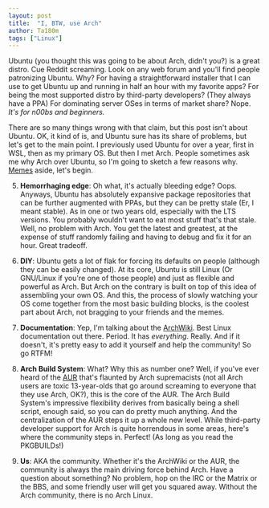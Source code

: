 ```yaml
---
layout: post
title:  "I, BTW, use Arch"
author: Ta180m
tags: ["Linux"]
---
```



Ubuntu (you thought this was going to be about Arch, didn't you?) is a great distro. Cue Reddit screaming. Look on any web forum and you'll find people patronizing Ubuntu. Why? For having a straightforward installer that I can use to get Ubuntu up and running in half an hour with my favorite apps? For being the most supported distro by third-party developers? (They always have a PPA) For dominating server OSes in terms of market share? Nope. *It's for n00bs and beginners.*

There are so many things wrong with that claim, but this post isn't about Ubuntu. OK, it kind of is, and Ubuntu sure has its share of problems, but let's get to the main point. I previously used Ubuntu for over a year, first in WSL, then as my primary OS. But then I met Arch. People sometimes ask me why Arch over Ubuntu, so I'm going to sketch a few reasons why. [Memes](https://ta180m.github.io/blog/2020/10/04/arch-memes.html) aside, let's begin.

5. **Hemorrhaging edge**: Oh what, it's actually bleeding edge? Oops. Anyways, Ubuntu has absolutely expansive package repositories that can be further augmented with PPAs, but they can be pretty stale (Er, I meant stable). As in one or two years old, especially with the LTS versions. You probably wouldn't want to eat most stuff that's that stale. Well, no problem with Arch. You get the latest and greatest, at the expense of stuff randomly failing and having to debug and fix it for an hour. Great tradeoff.

4. **DIY**: Ubuntu gets a lot of flak for forcing its defaults on people (although they can be easily changed). At its core, Ubuntu is still Linux (Or GNU/Linux if you're one of those people) and just as flexible and powerful as Arch. But Arch on the contrary is built on top of this idea of assembling your own OS. And this, the process of slowly watching your OS come together from the most basic building blocks, is the coolest part about Arch, not bragging to your friends and the memes.

3. **Documentation**: Yep, I'm talking about the [ArchWiki](https://wiki.archlinux.org/index.php/Main_page). Best Linux documentation out there. Period. It has *everything*. Really. And if it doesn't, it's pretty easy to add it yourself and help the community! So go RTFM!

2. **Arch Build System**: What? Why this as number one? Well, if you've ever heard of the [AUR](aur.archlinux.org/) that's flaunted by Arch supremacists (not all Arch users are toxic 13-year-olds that go around screaming to everyone that they use Arch, OK?), this is the core of the AUR. The Arch Build System's impressive flexibility derives from basically being a shell script, enough said, so you can do pretty much anything. And the centralization of the AUR steps it up a whole new level. While third-party developer support for Arch is quite horrendous in some areas, here's where the community steps in. Perfect! (As long as you read the PKGBUILDs!)

1. **Us**: AKA the community. Whether it's the ArchWiki or the AUR, the community is always the main driving force behind Arch. Have a question about something? No problem, hop on the IRC or the Matrix or the BBS, and some friendly user will get you squared away. Without the Arch community, there is no Arch Linux.

